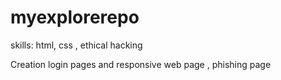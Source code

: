 # myexplorerepo
skills: html, css , ethical hacking







Creation login pages and responsive web page , phishing page 
